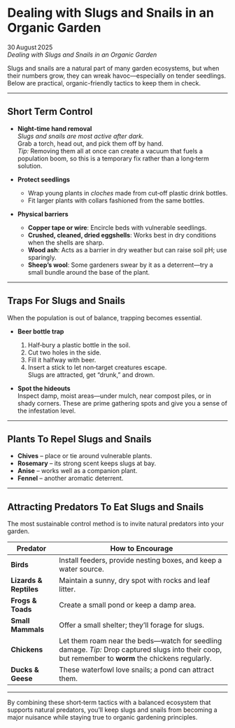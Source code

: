 # Dealing with Slugs and Snails in an Organic Garden

30 August 2025  
*Dealing with Slugs and Snails in an Organic Garden*

Slugs and snails are a natural part of many garden ecosystems, but when their numbers grow, they can wreak havoc—especially on tender seedlings. Below are practical, organic-friendly tactics to keep them in check.

---

## **Short Term Control**

- **Night‑time hand removal**  
  *Slugs and snails are most active after dark.*  
  Grab a torch, head out, and pick them off by hand.  
  *Tip:* Removing them all at once can create a vacuum that fuels a population boom, so this is a temporary fix rather than a long‑term solution.

- **Protect seedlings**  
  - Wrap young plants in *cloches* made from cut‑off plastic drink bottles.  
  - Fit larger plants with collars fashioned from the same bottles.

- **Physical barriers**  
  - **Copper tape or wire**: Encircle beds with vulnerable seedlings.  
  - **Crushed, cleaned, dried eggshells**: Works best in dry conditions when the shells are sharp.  
  - **Wood ash**: Acts as a barrier in dry weather but can raise soil pH; use sparingly.  
  - **Sheep’s wool**: Some gardeners swear by it as a deterrent—try a small bundle around the base of the plant.

---

## **Traps For Slugs and Snails**

When the population is out of balance, trapping becomes essential.

- **Beer bottle trap**  
  1. Half‑bury a plastic bottle in the soil.  
  2. Cut two holes in the side.  
  3. Fill it halfway with beer.  
  4. Insert a stick to let non‑target creatures escape.  
  Slugs are attracted, get “drunk,” and drown.

- **Spot the hideouts**  
  Inspect damp, moist areas—under mulch, near compost piles, or in shady corners. These are prime gathering spots and give you a sense of the infestation level.

---

## **Plants To Repel Slugs and Snails**

- **Chives** – place or tie around vulnerable plants.  
- **Rosemary** – its strong scent keeps slugs at bay.  
- **Anise** – works well as a companion plant.  
- **Fennel** – another aromatic deterrent.

---

## **Attracting Predators To Eat Slugs and Snails**

The most sustainable control method is to invite natural predators into your garden.

| Predator | How to Encourage |
|----------|------------------|
| **Birds** | Install feeders, provide nesting boxes, and keep a water source. |
| **Lizards & Reptiles** | Maintain a sunny, dry spot with rocks and leaf litter. |
| **Frogs & Toads** | Create a small pond or keep a damp area. |
| **Small Mammals** | Offer a small shelter; they’ll forage for slugs. |
| **Chickens** | Let them roam near the beds—watch for seedling damage.  *Tip:* Drop captured slugs into their coop, but remember to **worm** the chickens regularly. |
| **Ducks & Geese** | These waterfowl love snails; a pond can attract them. |

---

By combining these short‑term tactics with a balanced ecosystem that supports natural predators, you’ll keep slugs and snails from becoming a major nuisance while staying true to organic gardening principles.